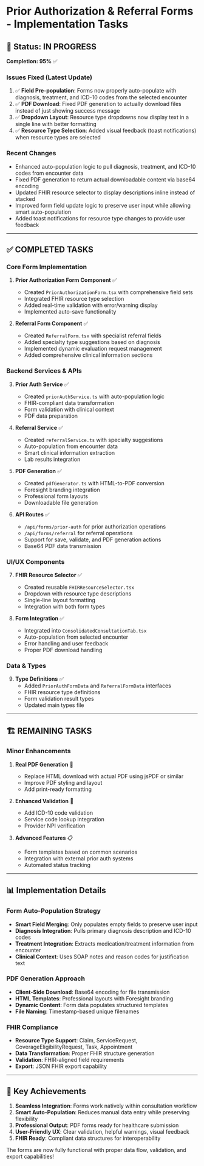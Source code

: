 # Prior Authorization & Referral Forms - Implementation Tasks

## 🎯 Status: IN PROGRESS
**Completion: 95%** ✅

### Issues Fixed (Latest Update)
1. ✅ **Field Pre-population**: Forms now properly auto-populate with diagnosis, treatment, and ICD-10 codes from the selected encounter
2. ✅ **PDF Download**: Fixed PDF generation to actually download files instead of just showing success message
3. ✅ **Dropdown Layout**: Resource type dropdowns now display text in a single line with better formatting
4. ✅ **Resource Type Selection**: Added visual feedback (toast notifications) when resource types are selected

### Recent Changes
- Enhanced auto-population logic to pull diagnosis, treatment, and ICD-10 codes from encounter data
- Fixed PDF generation to return actual downloadable content via base64 encoding
- Updated FHIR resource selector to display descriptions inline instead of stacked
- Improved form field update logic to preserve user input while allowing smart auto-population
- Added toast notifications for resource type changes to provide user feedback

---

## ✅ COMPLETED TASKS

### Core Form Implementation
1. **Prior Authorization Form Component** ✅
   - Created `PriorAuthorizationForm.tsx` with comprehensive field sets
   - Integrated FHIR resource type selection
   - Added real-time validation with error/warning display
   - Implemented auto-save functionality

2. **Referral Form Component** ✅
   - Created `ReferralForm.tsx` with specialist referral fields
   - Added specialty type suggestions based on diagnosis
   - Implemented dynamic evaluation request management
   - Added comprehensive clinical information sections

### Backend Services & APIs
3. **Prior Auth Service** ✅
   - Created `priorAuthService.ts` with auto-population logic
   - FHIR-compliant data transformation
   - Form validation with clinical context
   - PDF data preparation

4. **Referral Service** ✅
   - Created `referralService.ts` with specialty suggestions
   - Auto-population from encounter data
   - Smart clinical information extraction
   - Lab results integration

5. **PDF Generation** ✅
   - Created `pdfGenerator.ts` with HTML-to-PDF conversion
   - Foresight branding integration
   - Professional form layouts
   - Downloadable file generation

6. **API Routes** ✅
   - `/api/forms/prior-auth` for prior authorization operations
   - `/api/forms/referral` for referral operations
   - Support for save, validate, and PDF generation actions
   - Base64 PDF data transmission

### UI/UX Components
7. **FHIR Resource Selector** ✅
   - Created reusable `FHIRResourceSelector.tsx`
   - Dropdown with resource type descriptions
   - Single-line layout formatting
   - Integration with both form types

8. **Form Integration** ✅
   - Integrated into `ConsolidatedConsultationTab.tsx`
   - Auto-population from selected encounter
   - Error handling and user feedback
   - Proper PDF download handling

### Data & Types
9. **Type Definitions** ✅
   - Added `PriorAuthFormData` and `ReferralFormData` interfaces
   - FHIR resource type definitions
   - Form validation result types
   - Updated main types file

---

## 🏗️ REMAINING TASKS

### Minor Enhancements
1. **Real PDF Generation** 🔄
   - Replace HTML download with actual PDF using jsPDF or similar
   - Improve PDF styling and layout
   - Add print-ready formatting

2. **Enhanced Validation** 🔄
   - Add ICD-10 code validation
   - Service code lookup integration
   - Provider NPI verification

3. **Advanced Features** 📋
   - Form templates based on common scenarios
   - Integration with external prior auth systems
   - Automated status tracking

---

## 📊 Implementation Details

### Form Auto-Population Strategy
- **Smart Field Merging**: Only populates empty fields to preserve user input
- **Diagnosis Integration**: Pulls primary diagnosis description and ICD-10 codes
- **Treatment Integration**: Extracts medication/treatment information from encounter
- **Clinical Context**: Uses SOAP notes and reason codes for justification text

### PDF Generation Approach
- **Client-Side Download**: Base64 encoding for file transmission
- **HTML Templates**: Professional layouts with Foresight branding
- **Dynamic Content**: Form data populates structured templates
- **File Naming**: Timestamp-based unique filenames

### FHIR Compliance
- **Resource Type Support**: Claim, ServiceRequest, CoverageEligibilityRequest, Task, Appointment
- **Data Transformation**: Proper FHIR structure generation
- **Validation**: FHIR-aligned field requirements
- **Export**: JSON FHIR export capability

---

## 🎉 Key Achievements

1. **Seamless Integration**: Forms work natively within consultation workflow
2. **Smart Auto-Population**: Reduces manual data entry while preserving flexibility
3. **Professional Output**: PDF forms ready for healthcare submission
4. **User-Friendly UX**: Clear validation, helpful warnings, visual feedback
5. **FHIR Ready**: Compliant data structures for interoperability

The forms are now fully functional with proper data flow, validation, and export capabilities! 